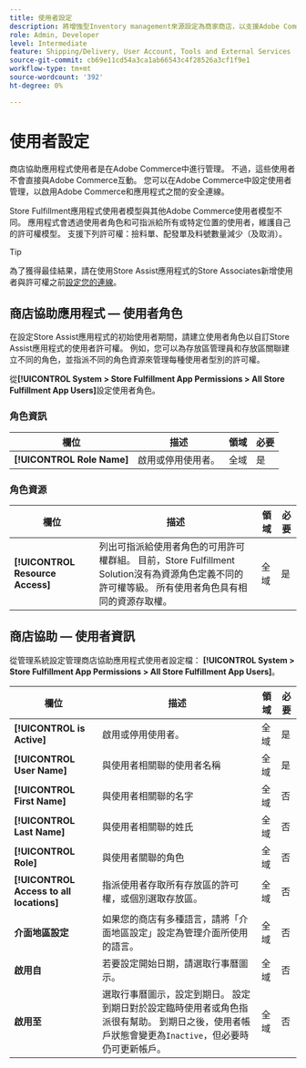 ```yaml
---
title: 使用者設定
description: 將增強型Inventory management來源設定為商家商店，以支援Adobe Commerce的「商店履行」解決方案。
role: Admin, Developer
level: Intermediate
feature: Shipping/Delivery, User Account, Tools and External Services
source-git-commit: cb69e11cd54a3ca1ab66543c4f28526a3cf1f9e1
workflow-type: tm+mt
source-wordcount: '392'
ht-degree: 0%

---
```


# 使用者設定

商店協助應用程式使用者是在Adobe Commerce中進行管理。 不過，這些使用者不會直接與Adobe Commerce互動。 您可以在Adobe Commerce中設定使用者管理，以啟用Adobe Commerce和應用程式之間的安全連線。

Store Fulfillment應用程式使用者模型與其他Adobe Commerce使用者模型不同。 應用程式會透過使用者角色和可指派給所有或特定位置的使用者，維護自己的許可權模型。 支援下列許可權：撿料單、配發單及料號數量減少（及取消）。

>[!TIP]
>
>為了獲得最佳結果，請在使用Store Assist應用程式的Store Associates新增使用者與許可權之前[設定您的連線](connect-set-up-service.md)。

## 商店協助應用程式 — 使用者角色

在設定Store Assist應用程式的初始使用者期間，請建立使用者角色以自訂Store Assist應用程式的使用者許可權。 例如，您可以為存放區管理員和存放區關聯建立不同的角色，並指派不同的角色資源來管理每種使用者型別的許可權。

從&#x200B;**[!UICONTROL System > Store Fulfillment App Permissions > All Store Fulfillment App Users]**&#x200B;設定使用者角色。

### 角色資訊

| **欄位** | **描述** | **領域** | **必要** |
|----------------------------|-------------------------|-----------|--------------|
| **[!UICONTROL Role Name]** | 啟用或停用使用者。 | 全域 | 是 |

### 角色資源

| **欄位** | **描述** | **領域** | **必要** |
|----------------------------------|--------------------------------------------------------------------------------------------------------------------------------------------------------------------------------------------------------------------------------------------|-----------|--------------|
| **[!UICONTROL Resource Access]** | 列出可指派給使用者角色的可用許可權群組。 目前，Store Fulfillment Solution沒有為資源角色定義不同的許可權等級。 所有使用者角色具有相同的資源存取權。 | 全域 | 是 |

## 商店協助 — 使用者資訊

從管理系統設定管理商店協助應用程式使用者設定檔： **[!UICONTROL System > Store Fulfillment App Permissions > All Store Fulfillment App Users]**。

| **欄位** | **描述** | **領域** | **必要** |
|------------------------------------------|-------------------------------------------------------------------------------------------------------------------------------------------------------------------------------------------------------------------------------------------------------------------------|-----------|--------------|
| **[!UICONTROL is Active]** | 啟用或停用使用者。 | 全域 | 是 |
| **[!UICONTROL User Name]** | 與使用者相關聯的使用者名稱 | 全域 | 是 |
| **[!UICONTROL First Name]** | 與使用者相關聯的名字 | 全域 | 否 |
| **[!UICONTROL Last Name]** | 與使用者相關聯的姓氏 | 全域 | 否 |
| **[!UICONTROL Role]** | 與使用者關聯的角色 | 全域 | 否 |
| **[!UICONTROL Access to all locations]** | 指派使用者存取所有存放區的許可權，或個別選取存放區。 | 全域 | 否 |
| **介面地區設定** | 如果您的商店有多種語言，請將「介面地區設定」設定為管理介面所使用的語言。 | 全域 | 否 |
| **啟用自** | 若要設定開始日期，請選取行事曆圖示。 | 全域 | 否 |
| **啟用至** | 選取行事曆圖示，設定到期日。 設定到期日對於設定臨時使用者或角色指派很有幫助。 到期日之後，使用者帳戶狀態會變更為`Inactive`，但必要時仍可更新帳戶。 | 全域 | 否 |
